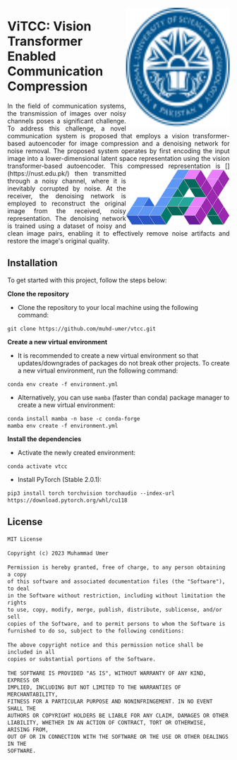 [<img align="right" width="235" height="270" src="resources/nust.svg"/>](https://nust.edu.pk/)

# ViTCC: Vision Transformer Enabled Communication Compression

<p align="justify"> In the field of communication systems, the transmission of images over noisy channels poses a significant challenge. To address this challenge, a novel communication system is proposed that employs a vision transformer-based autoencoder for image compression and a denoising network for noise removal. The proposed system operates by first encoding the input image into a lower-dimensional latent space representation using the vision transformer-based autoencoder. This compressed representation is [<img align="right" width="235" height="125" src="https://raw.githubusercontent.com/google/jax/main/images/jax_logo_250px.png"/>](https://nust.edu.pk/) then transmitted through a noisy channel, where it is inevitably corrupted by noise. At the receiver, the denoising network is employed to reconstruct the original image from the received, noisy representation. The denoising network is trained using a dataset of noisy and clean image pairs, enabling it to effectively remove noise artifacts and restore the image's original quality. </p>


## Installation
To get started with this project, follow the steps below:

**Clone the repository**
- Clone the repository to your local machine using the following command:
```shell
git clone https://github.com/muhd-umer/vtcc.git
```

**Create a new virtual environment**
- It is recommended to create a new virtual environment so that updates/downgrades of packages do not break other projects. To create a new virtual environment, run the following command:
```shell
conda env create -f environment.yml
```

- Alternatively, you can use `mamba` (faster than conda) package manager to create a new virtual environment:
```shell
conda install mamba -n base -c conda-forge
mamba env create -f environment.yml
```

**Install the dependencies**
- Activate the newly created environment:
```shell
conda activate vtcc
```

- Install PyTorch (Stable 2.0.1):
```shell
pip3 install torch torchvision torchaudio --index-url https://download.pytorch.org/whl/cu118
```

## License
```
MIT License

Copyright (c) 2023 Muhammad Umer

Permission is hereby granted, free of charge, to any person obtaining a copy
of this software and associated documentation files (the "Software"), to deal
in the Software without restriction, including without limitation the rights
to use, copy, modify, merge, publish, distribute, sublicense, and/or sell
copies of the Software, and to permit persons to whom the Software is
furnished to do so, subject to the following conditions:

The above copyright notice and this permission notice shall be included in all
copies or substantial portions of the Software.

THE SOFTWARE IS PROVIDED "AS IS", WITHOUT WARRANTY OF ANY KIND, EXPRESS OR
IMPLIED, INCLUDING BUT NOT LIMITED TO THE WARRANTIES OF MERCHANTABILITY,
FITNESS FOR A PARTICULAR PURPOSE AND NONINFRINGEMENT. IN NO EVENT SHALL THE
AUTHORS OR COPYRIGHT HOLDERS BE LIABLE FOR ANY CLAIM, DAMAGES OR OTHER
LIABILITY, WHETHER IN AN ACTION OF CONTRACT, TORT OR OTHERWISE, ARISING FROM,
OUT OF OR IN CONNECTION WITH THE SOFTWARE OR THE USE OR OTHER DEALINGS IN THE
SOFTWARE.
```
